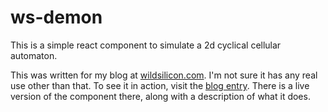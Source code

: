 # ws-demon

This is a simple react component to simulate a 2d cyclical cellular
automaton.

This was written for my blog at
[wildsilicon.com](http://wildsilicon.com).  I'm not sure it has any
real use other than that.  To see it in action, visit the [blog
entry](http://wildsilicon.com/blog/2018/demon).  There is a live
version of the component there, along with a description of what it
does.